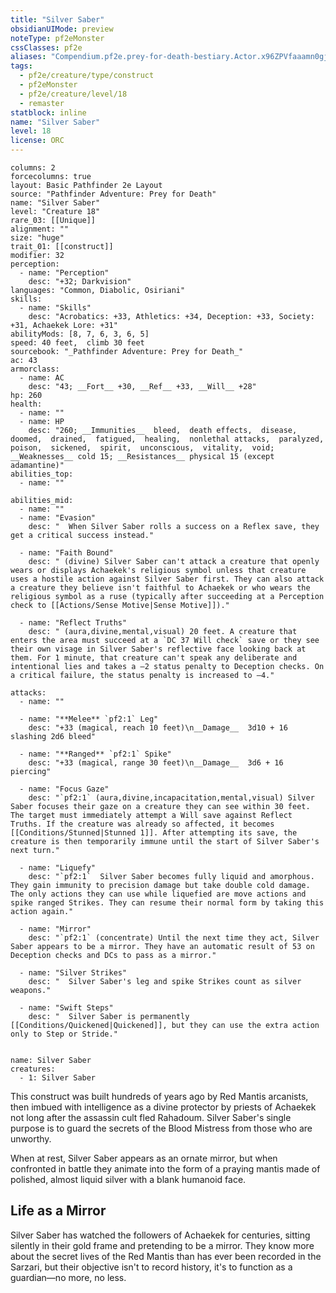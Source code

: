 ```yaml
---
title: "Silver Saber"
obsidianUIMode: preview
noteType: pf2eMonster
cssClasses: pf2e
aliases: "Compendium.pf2e.prey-for-death-bestiary.Actor.x96ZPVfaaamn0gjg" 
tags:
  - pf2e/creature/type/construct
  - pf2eMonster
  - pf2e/creature/level/18
  - remaster
statblock: inline
name: "Silver Saber"
level: 18
license: ORC
---
```


```statblock
columns: 2
forcecolumns: true
layout: Basic Pathfinder 2e Layout
source: "Pathfinder Adventure: Prey for Death"
name: "Silver Saber"
level: "Creature 18"
rare_03: [[Unique]]
alignment: ""
size: "huge"
trait_01: [[construct]]
modifier: 32
perception:
  - name: "Perception"
    desc: "+32; Darkvision"
languages: "Common, Diabolic, Osiriani"
skills:
  - name: "Skills"
    desc: "Acrobatics: +33, Athletics: +34, Deception: +33, Society: +31, Achaekek Lore: +31"
abilityMods: [8, 7, 6, 3, 6, 5]
speed: 40 feet,  climb 30 feet
sourcebook: "_Pathfinder Adventure: Prey for Death_"
ac: 43
armorclass:
  - name: AC
    desc: "43; __Fort__ +30, __Ref__ +33, __Will__ +28"
hp: 260
health:
  - name: ""
  - name: HP
    desc: "260; __Immunities__  bleed,  death effects,  disease,  doomed,  drained,  fatigued,  healing,  nonlethal attacks,  paralyzed,  poison,  sickened,  spirit,  unconscious,  vitality,  void; __Weaknesses__ cold 15; __Resistances__ physical 15 (except adamantine)"
abilities_top:
  - name: ""

abilities_mid:
  - name: ""
  - name: "Evasion"
    desc: "  When Silver Saber rolls a success on a Reflex save, they get a critical success instead."

  - name: "Faith Bound"
    desc: " (divine) Silver Saber can't attack a creature that openly wears or displays Achaekek's religious symbol unless that creature uses a hostile action against Silver Saber first. They can also attack a creature they believe isn't faithful to Achaekek or who wears the religious symbol as a ruse (typically after succeeding at a Perception check to [[Actions/Sense Motive|Sense Motive]])."

  - name: "Reflect Truths"
    desc: " (aura,divine,mental,visual) 20 feet. A creature that enters the area must succeed at a `DC 37 Will check` save or they see their own visage in Silver Saber's reflective face looking back at them. For 1 minute, that creature can't speak any deliberate and intentional lies and takes a –2 status penalty to Deception checks. On a critical failure, the status penalty is increased to –4."

attacks:
  - name: ""

  - name: "**Melee** `pf2:1` Leg"
    desc: "+33 (magical, reach 10 feet)\n__Damage__  3d10 + 16 slashing 2d6 bleed"

  - name: "**Ranged** `pf2:1` Spike"
    desc: "+33 (magical, range 30 feet)\n__Damage__  3d6 + 16 piercing"

  - name: "Focus Gaze"
    desc: "`pf2:1` (aura,divine,incapacitation,mental,visual) Silver Saber focuses their gaze on a creature they can see within 30 feet. The target must immediately attempt a Will save against Reflect Truths. If the creature was already so affected, it becomes [[Conditions/Stunned|Stunned 1]]. After attempting its save, the creature is then temporarily immune until the start of Silver Saber's next turn."

  - name: "Liquefy"
    desc: "`pf2:1`  Silver Saber becomes fully liquid and amorphous. They gain immunity to precision damage but take double cold damage. The only actions they can use while liquefied are move actions and spike ranged Strikes. They can resume their normal form by taking this action again."

  - name: "Mirror"
    desc: "`pf2:1` (concentrate) Until the next time they act, Silver Saber appears to be a mirror. They have an automatic result of 53 on Deception checks and DCs to pass as a mirror."

  - name: "Silver Strikes"
    desc: "  Silver Saber's leg and spike Strikes count as silver weapons."

  - name: "Swift Steps"
    desc: "  Silver Saber is permanently [[Conditions/Quickened|Quickened]], but they can use the extra action only to Step or Stride."
 
```

```encounter-table
name: Silver Saber
creatures:
  - 1: Silver Saber
```



This construct was built hundreds of years ago by Red Mantis arcanists, then imbued with intelligence as a divine protector by priests of Achaekek not long after the assassin cult fled Rahadoum. Silver Saber's single purpose is to guard the secrets of the Blood Mistress from those who are unworthy.

When at rest, Silver Saber appears as an ornate mirror, but when confronted in battle they animate into the form of a praying mantis made of polished, almost liquid silver with a blank humanoid face.

## Life as a Mirror

Silver Saber has watched the followers of Achaekek for centuries, sitting silently in their gold frame and pretending to be a mirror. They know more about the secret lives of the Red Mantis than has ever been recorded in the Sarzari, but their objective isn't to record history, it's to function as a guardian—no more, no less.
